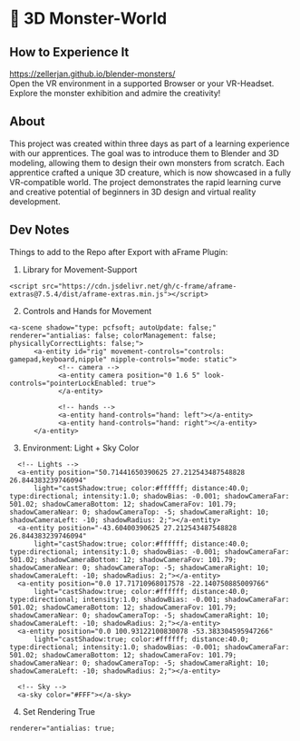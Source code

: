 # :rocket: 3D Monster-World

## How to Experience It
https://zellerjan.github.io/blender-monsters/ <br>
Open the VR environment in a supported Browser or your VR-Headset. Explore the monster exhibition and admire the creativity!


## About
This project was created within three days as part of a learning experience with our apprentices. The goal was to introduce them to Blender and 3D modeling, allowing them to design their own monsters from scratch. Each apprentice crafted a unique 3D creature, which is now showcased in a fully VR-compatible world. The project demonstrates the rapid learning curve and creative potential of beginners in 3D design and virtual reality development.



## Dev Notes
Things to add to the Repo after Export with aFrame Plugin:
1. Library for Movement-Support
```
<script src="https://cdn.jsdelivr.net/gh/c-frame/aframe-extras@7.5.4/dist/aframe-extras.min.js"></script>
```

2. Controls and Hands for Movement
```
<a-scene shadow="type: pcfsoft; autoUpdate: false;" renderer="antialias: false; colorManagement: false; physicallyCorrectLights: false;">
      <a-entity id="rig" movement-controls="controls: gamepad,keyboard,nipple" nipple-controls="mode: static">
            <!-- camera -->
            <a-entity camera position="0 1.6 5" look-controls="pointerLockEnabled: true">
            </a-entity>
      
            <!-- hands -->
            <a-entity hand-controls="hand: left"></a-entity>
            <a-entity hand-controls="hand: right"></a-entity>
      </a-entity> 
```

3. Environment: Light + Sky Color
```
  <!-- Lights -->
  <a-entity position="50.71441650390625 27.212543487548828 26.844383239746094"
      light="castShadow:true; color:#ffffff; distance:40.0; type:directional; intensity:1.0; shadowBias: -0.001; shadowCameraFar: 501.02; shadowCameraBottom: 12; shadowCameraFov: 101.79; shadowCameraNear: 0; shadowCameraTop: -5; shadowCameraRight: 10; shadowCameraLeft: -10; shadowRadius: 2;"></a-entity>
  <a-entity position="-43.60400390625 27.212543487548828 26.844383239746094"
      light="castShadow:true; color:#ffffff; distance:40.0; type:directional; intensity:1.0; shadowBias: -0.001; shadowCameraFar: 501.02; shadowCameraBottom: 12; shadowCameraFov: 101.79; shadowCameraNear: 0; shadowCameraTop: -5; shadowCameraRight: 10; shadowCameraLeft: -10; shadowRadius: 2;"></a-entity>
  <a-entity position="0.0 17.71710968017578 -22.140750885009766"
      light="castShadow:true; color:#ffffff; distance:40.0; type:directional; intensity:1.0; shadowBias: -0.001; shadowCameraFar: 501.02; shadowCameraBottom: 12; shadowCameraFov: 101.79; shadowCameraNear: 0; shadowCameraTop: -5; shadowCameraRight: 10; shadowCameraLeft: -10; shadowRadius: 2;"></a-entity>
  <a-entity position="0.0 100.93122100830078 -53.383304595947266"
      light="castShadow:true; color:#ffffff; distance:40.0; type:directional; intensity:1.0; shadowBias: -0.001; shadowCameraFar: 501.02; shadowCameraBottom: 12; shadowCameraFov: 101.79; shadowCameraNear: 0; shadowCameraTop: -5; shadowCameraRight: 10; shadowCameraLeft: -10; shadowRadius: 2;"></a-entity>

  <!-- Sky -->
  <a-sky color="#FFF"></a-sky>
```

4. Set Rendering True
```
renderer="antialias: true;
```
